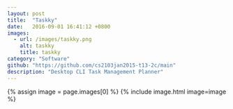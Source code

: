 ```yaml
---
layout: post
title:  "Taskky"
date:   2016-09-01 16:41:12 +0800
images:
  - url: /images/taskky.png
    alt: taskky
    title: taskky
category: "Software"
github: "https://github.com/cs2103jan2015-t13-2c/main"
description: "Desktop CLI Task Management Planner"
---
```


{% assign image = page.images[0] %} 
{% include image.html image=image %}
